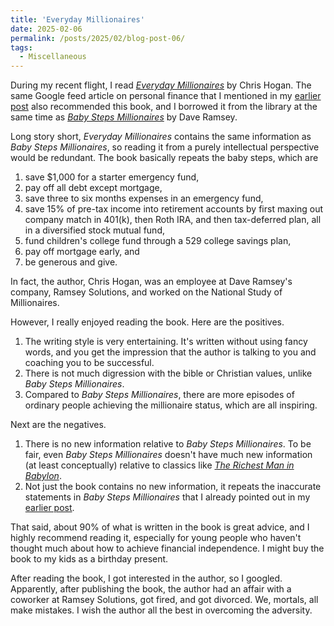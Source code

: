 ```yaml
---
title: 'Everyday Millionaires'
date: 2025-02-06
permalink: /posts/2025/02/blog-post-06/
tags:
  - Miscellaneous
---
```


During my recent flight, I read [_Everyday Millionaires_](https://www.amazon.com/Everyday-Millionaires-Ordinary-Extraordinary-Wealth_and/dp/0977489523) by Chris Hogan. The same Google feed article on personal finance that I mentioned in my [earlier post](https://alexisakira.github.io/posts/2025/02/blog-post-02/) also recommended this book, and I borrowed it from the library at the same time as  [_Baby Steps Millionaires_](https://www.amazon.com/Baby-Steps-Millionaires-Extraordinary-Wealth/dp/1942121598) by Dave Ramsey.

Long story short, _Everyday Millionaires_ contains the same information as _Baby Steps Millionaires_, so reading it from a purely intellectual perspective would be redundant. The book basically repeats the baby steps, which are

1. save $1,000 for a starter emergency fund,
1. pay off all debt except mortgage,
1. save three to six months expenses in an emergency fund,
1. save 15% of pre-tax income into retirement accounts by first maxing out company match in 401(k), then Roth IRA, and then tax-deferred plan, all in a diversified stock mutual fund,
1. fund children's college fund through a 529 college savings plan,
1. pay off mortgage early, and
1. be generous and give.

In fact, the author, Chris Hogan, was an employee at Dave Ramsey's company, Ramsey Solutions, and worked on the National Study of Millionaires.

However, I really enjoyed reading the book. Here are the positives.

1. The writing style is very entertaining. It's written without using fancy words, and you get the impression that the author is talking to you and coaching you to be successful.
1. There is not much digression with the bible or Christian values, unlike _Baby Steps Millionaires_.
1. Compared to _Baby Steps Millionaires_, there are more episodes of ordinary people achieving the millionaire status, which are all inspiring.

Next are the negatives.

1. There is no new information relative to _Baby Steps Millionaires_. To be fair, even _Baby Steps Millionaires_ doesn't have much new information (at least conceptually) relative to classics like [_The Richest Man in Babylon_](https://en.wikipedia.org/wiki/The_Richest_Man_in_Babylon).
1. Not just the book contains no new information, it repeats the inaccurate statements in _Baby Steps Millionaires_ that I already pointed out in my [earlier post](https://alexisakira.github.io/posts/2025/02/blog-post-02/).

That said, about 90% of what is written in the book is great advice, and I highly recommend reading it, especially for young people who haven't thought much about how to achieve financial independence. I might buy the book to my kids as a birthday present.

After reading the book, I got interested in the author, so I googled. Apparently, after publishing the book, the author had an affair with a coworker at Ramsey Solutions, got fired, and got divorced. We, mortals, all make mistakes. I wish the author all the best in overcoming the adversity.